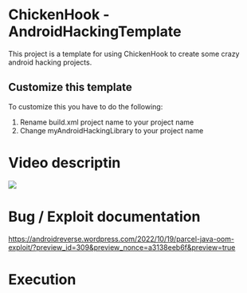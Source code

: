 # ChickenHook - AndroidHackingTemplate

This project is a template for using ChickenHook to create some crazy android hacking projects.

## Customize this template

To customize this you have to do the following:

1. Rename build.xml project name to your project name
2. Change myAndroidHackingLibrary to your project name

# Video descriptin

[![](http://img.youtube.com/vi/-_be1LBz7eA/0.jpg)](http://www.youtube.com/watch?v=-_be1LBz7eA "Description video")

# Bug / Exploit documentation

https://androidreverse.wordpress.com/2022/10/19/parcel-java-oom-exploit/?preview_id=309&preview_nonce=a3138eeb6f&preview=true

# Execution
